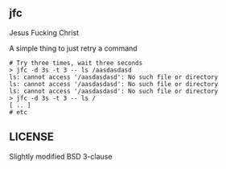 jfc
---

Jesus Fucking Christ

A simple thing to just retry a command

```shell
# Try three times, wait three seconds
> jfc -d 3s -t 3 -- ls /aasdasdasd
ls: cannot access '/aasdasdasd': No such file or directory
ls: cannot access '/aasdasdasd': No such file or directory
ls: cannot access '/aasdasdasd': No such file or directory
> jfc -d 3s -t 3 -- ls /
[ .. ]
# etc
```

LICENSE
-------

Slightly modified BSD 3-clause
